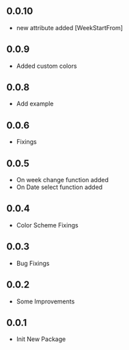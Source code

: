 ## 0.0.10

* new attribute added [WeekStartFrom]

## 0.0.9

* Added custom colors

## 0.0.8

* Add example

## 0.0.6

* Fixings

## 0.0.5

* On week change function added
* On Date select function added

## 0.0.4

* Color Scheme Fixings

## 0.0.3

* Bug Fixings

## 0.0.2

* Some Improvements


## 0.0.1

* Init New Package
